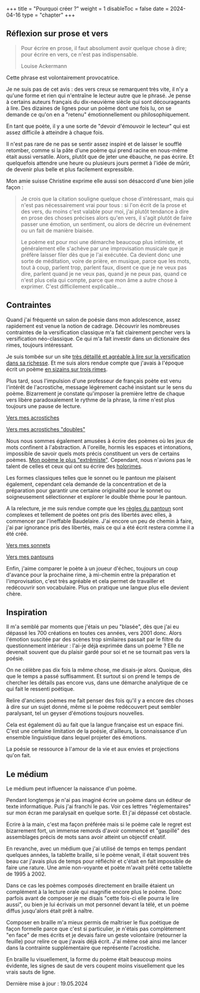+++
title = "Pourquoi créer ?"
weight = 1
disableToc = false
date = 2024-04-16
type = "chapter"
+++

## Réflexion sur prose et vers

>Pour écrire en prose, il faut absolument avoir quelque chose à dire; pour écrire en vers, ce n'est pas indispensable.
>
>Louise Ackermann

Cette phrase est volontairement provocatrice.

Je ne suis pas de cet avis : des vers creux se remarquent très vite, il n'y a qu'une forme et rien qui n'entraîne le lecteur autre que le phrasé. Je pense à certains auteurs français du dix-neuvième siècle qui sont décourageants à lire. Des dizaines de lignes pour un poème dont une fois lu, on se demande ce qu'on en a "retenu" émotionnellement ou philosophiquement.

En tant que poète, il y a une sorte de "devoir d'émouvoir le lecteur" qui est assez difficile à atteindre à chaque fois.

Il n'est pas rare de ne pas se sentir assez inspiré et de laisser le soufflé retomber, comme si la pâte d'une poème qui prend racine en nous-même était aussi versatile. Alors, plutôt que de jeter une ébauche, ne pas écrire. Et quelquefois attendre une heure ou plusieurs jours permet à l'idée de mûrir, de devenir plus belle et plus facilement expressible.

Mon amie suisse Christine exprime elle aussi son désaccord d'une bien jolie façon :

>Je crois que la citation souligne quelque chose d'intéressant, mais qui n'est pas nécessairement vrai pour tous : si l'on écrit de la prose et des vers, du moins c'est valable pour moi, j'ai plutôt tendance à dire en prose des choses précises alors qu'en vers, il s'agit plutôt de faire passer une émotion, un sentiment, ou alors de décrire un événement ou un fait de manière biaisée.
>
>Le poème est pour moi une démarche beaucoup plus intimiste, et généralement elle s'achève par une improvisation musicale que je préfère laisser filer dès que je l'ai exécutée. Ca devient donc une sorte de méditation, voire de prière, en musique, parce que les mots, tout à coup, parlent trop, parlent faux, disent ce que je ne veux pas dire, parlent quand je ne veux pas, quand je ne peux pas, quand ce n'est plus cela qui compte, parce que mon âme a autre chose à exprimer. C'est difficilement explicable...

## Contraintes

Quand j'ai fréquenté un salon de poésie dans mon adolescence, assez rapidement est venue la notion de cadrage. Découvrir les nombreuses contraintes de la versification classique m'a fait clairement pencher vers la versification néo-classique. Ce qui m'a fait investir dans un dictionaire des rimes, toujours intéressant.

Je suis tombée sur un site [très détaillé et agréable à lire sur la versification dans sa richesse](https://www.etudes-litteraires.com/versification/groupements-vers-et-formes-fixes). Et me suis alors rendue compte que j'avais à l'époque écrit un poème [en sizains sur trois rimes](../seasons/15_quinzieme_saison/acqua_viva_fra_le_mani).

Plus tard, sous l'impulsion d'une professeur de français poète est venu l'intérêt de l'acrostiche, message légèrement caché insistant sur le sens du poème. Bizarrement je constate qu'imposer la première lettre de chaque vers libère paradoxalement le rythme de la phrase, la rime n'est plus toujours une pause de lecture.

[Vers mes acrostiches](/tags/acrostiche)

[Vers mes acrostiches "doubles"](/tags/doubleacrostiche)

Nous nous sommes également amusées à écrire des poèmes où les jeux de mots confinent à l'abstraction. A l'oreille, hormis les espaces et intonations, impossible de savoir quels mots précis constituent un vers de certains poèmes. [Mon poème le plus "extrêmiste"](../seasons/16_seizieme_saison/variations/). Cependant, nous n'avions pas le talent de celles et ceux qui ont su écrire des [holorimes](https://fr.wikipedia.org/wiki/Vers_holorimes).

Les formes classiques telles que le sonnet ou le pantoun me plaisent également, cependant cela demande de la concentration et de la préparation pour garantir une certaine originalité pour le sonnet ou soigneusement sélectionner et explorer le  double thème pour le pantoun.

A la relecture, je me suis rendue compte que les [règles du pantoun](https://fr.wikipedia.org/wiki/Pantoum) sont complexes et tellement de poètes ont pris des libertés avec elles, à commencer par l'ineffable Baudelaire. J'ai encore un peu de chemin à faire, j'ai par ignorance pris des libertés, mais ce qui a été écrit restera comme il a été créé.

[Vers mes sonnets](/tags/sonnet)

[Vers mes pantouns](/tags/pantoun)

Enfin, j'aime comparer le poète à un joueur d'échec, toujours un coup d'avance pour la prochaine rime, à mi-chemin entre la préparation et l'improvisation, c'est très agréable et cela permet de travailler et redécouvrir son vocabulaire. Plus on pratique une langue plus elle devient chère.

## Inspiration

Il m'a semblé par moments que j'étais un peu "blasée", dès que j'ai eu dépassé les 700 créations en toutes ces années, vers 2001 donc. Alors l'émotion suscitée par des scènes trop similaires passait par le filtre du questionnement intérieur : l'ai-je déjà exprimée dans un poème ? Elle ne devenait souvent que du plaisir gardé pour soi et ne se tournait pas vers la poésie.

On ne célèbre pas dix fois la même chose, me disais-je alors. Quoique, dès que le temps a passé suffisamment. Et surtout si on prend le temps de chercher les détails pas encore vus, dans une démarche analytique de ce qui fait le ressenti poétique.

Relire d'anciens poèmes me fait penser des fois qu'il y a encore des choses à dire sur un sujet donné, même si le poème redécouvert peut sembler paralysant, tel un geyser d'émotions toujours nouvelles.

Cela est également dû au fait que la langue française est un espace fini. C'est une certaine limitation de la poésie, d'ailleurs, la connaissance d'un ensemble linguistique dans lequel projeter des émotions.

La poésie se ressource à l'amour de la vie et aux envies et projections qu'on fait.

## Le médium

Le médium peut influencer la naissance d'un poème.

Pendant longtemps je n'ai pas imaginé écrire un poème dans un éditeur de texte informatique. Puis j'ai franchi le pas. Voir ces lettres "réglementaires" sur mon écran me paralysait en quelque sorte. Et j'ai dépassé cet obstacle.

Ecrire à la main, c'est ma façon préférée mais si le poème cale le regret est bizarrement fort, un immense remords d'avoir commencé et "gaspillé" des assemblages précis de mots sans avoir atteint un objectif créatif.

En revanche, avec un médium que j'ai utilisé de temps en temps pendant quelques années, la tablette braille, si le poème venait, il était souvent très beau car j'avais plus de temps pour réfléchir et c'était en fait impossible de faire une rature. Une amie non-voyante et poète m'avait prêté cette tablette de 1995 à 2002.

Dans ce cas les poèmes composés directement en braille étaient un complément à la lecture orale qui magnifie encore plus le poème. Donc parfois avant de composer je me disais "cette fois-ci elle pourra le lire aussi", ou bien je lui écrivais un mot personnel devant la télé, et un poème diffus jusqu'alors était prêt à naître.

Composer en braille m'a mieux permis de maîtriser le flux poétique de façon formelle parce que c'est si particulier, je n'étais pas complètement "en face" de mes écrits et je devais faire un geste volontaire (retourner la feuille) pour relire ce que j'avais déjà écrit. J'ai même osé ainsi me lancer dans la contrainte supplémentaire que représente l'acrostiche.

En braille lu visuellement, la forme du poème était beaucoup moins évidente, les signes de saut de vers coupent moins visuellement que les vrais sauts de ligne.

Dernière mise à jour : 19.05.2024
